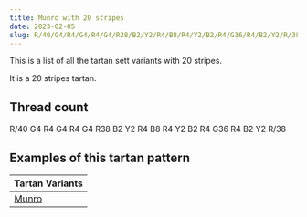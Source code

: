 ```yaml
---
title: Munro with 20 stripes
date: 2023-02-05
slug: R/40/G4/R4/G4/R4/G4/R38/B2/Y2/R4/B8/R4/Y2/B2/R4/G36/R4/B2/Y2/R/38
---
```

This is a list of all the tartan sett variants with 20 stripes.

It is a 20 stripes tartan.


## Thread count
R/40 G4 R4 G4 R4 G4 R38 B2 Y2 R4 B8 R4 Y2 B2 R4 G36 R4 B2 Y2 R/38

## Examples of this tartan pattern

| Tartan Variants |
|---------------|
| [Munro](/variants/r/40/g4/r4/g4/r4/g4/r38/b2/y2/r4/b8/r4/y2/b2/r4/g36/r4/b2/y2/r/38-b304080-g008000-rc00000-yf0c000)||
